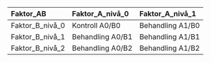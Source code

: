 |Faktor_AB       |Faktor_A_nivå_0  |Faktor_A_nivå_1  |
|:---------------|:----------------|:----------------|
|Faktor_B_nivå_0 |Kontroll A0/B0   |Behandling A1/B0 |
|Faktor_B_nivå_1 |Behandling A0/B1 |Behandling A1/B1 |
|Faktor_B_nivå_2 |Behandling A0/B2 |Behandling A1/B2 |
